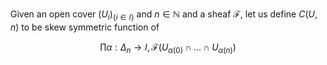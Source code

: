 
Given an open cover $`(U_i)_{\{i\in I\}}`$ and $`n\in\mathbb N`$ and a sheaf $`\mathcal F`$, let us define $`C(U, n)`$ to be skew symmetric function of

```math
\prod\alpha : \Delta_n\to I,\mathcal F\left(U_{\alpha(0)}\cap\dots\cap U_{\alpha(n)}\right)
```
